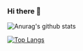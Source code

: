 ### Hi there 👋

![Anurag's github stats](https://github-readme-stats.vercel.app/api?username=b2aconnn&show_icons=true&theme=tokyonight)

[![Top Langs](https://github-readme-stats.vercel.app/api/top-langs/?username=b2aconnn)](https://github.com/anuraghazra/github-readme-stats)
